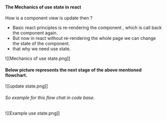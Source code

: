 #### The Mechanics of use state in react
How is a component view is update then ?
- Basic react principles is re-rendering the component , which is call back the component again.
- But now in react without re-rendering the whole page we can change the state of the component. 
- that why we need use state.

![[Mechanics of use state.png]]

#### Below picture represents the next stage of the above mentioned flowchart.
![[update state.png]]


###### So example for this flow chat in code base.
![[Example use state.png]]